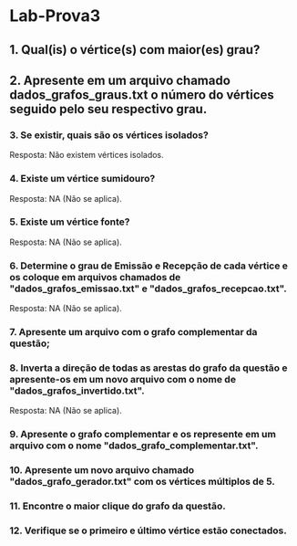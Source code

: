 # Lab-Prova3
## 1. Qual(is) o vértice(s) com maior(es) grau?

## 2. Apresente em um arquivo chamado dados_grafos_graus.txt o número do vértices seguido pelo seu respectivo grau.

### 3. Se existir, quais são os vértices isolados?
Resposta: Não existem vértices isolados.

### 4. Existe um vértice sumidouro?
Resposta: NA (Não se aplica).

### 5. Existe um vértice fonte?
Resposta: NA (Não se aplica).

### 6. Determine o grau de Emissão e Recepção de cada vértice e os coloque em arquivos chamados de "dados_grafos_emissao.txt" e "dados_grafos_recepcao.txt".
Resposta: NA (Não se aplica).

### 7. Apresente um arquivo com o grafo complementar da questão;

### 8. Inverta a direção de todas as arestas do grafo da questão e apresente-os em um novo arquivo com o nome de "dados_grafos_invertido.txt".
Resposta: NA (Não se aplica).

### 9. Apresente o grafo complementar e os represente em um arquivo com o nome "dados_grafo_complementar.txt".

### 10. Apresente um novo arquivo chamado "dados_grafo_gerador.txt" com os vértices múltiplos de 5.

### 11. Encontre o maior clique do grafo da questão.

### 12. Verifique se o primeiro e último vértice estão conectados.
